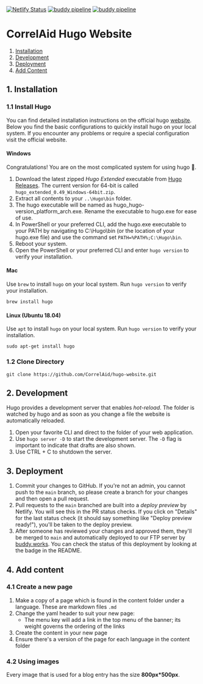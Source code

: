[![Netlify Status](https://api.netlify.com/api/v1/badges/2c8e5dc8-1df6-4b21-bfdb-77af3b1d525a/deploy-status)](https://app.netlify.com/sites/jolly-boyd-ddf9b1/deploys) [![buddy pipeline](https://app.buddy.works/correlaid/hugo-website/pipelines/pipeline/278548/badge.svg?token=6a0bb1686911e5f7ac4a49c400da307388ecd3dfa40e8f56bd2ed996ace28902 "buddy pipeline")](https://app.buddy.works/correlaid/hugo-website/pipelines/pipeline/278548) [![buddy pipeline](https://app.buddy.works/correlaid/hugo-website/pipelines/pipeline/277663/badge.svg?token=6a0bb1686911e5f7ac4a49c400da307388ecd3dfa40e8f56bd2ed996ace28902 "buddy pipeline")](https://app.buddy.works/correlaid/hugo-website/pipelines/pipeline/277663)

# CorrelAid Hugo Website

1. [Installation](#1-installation)
2. [Development](#2-development)
3. [Deployment](#3-deployment)
4. [Add Content](#4-add-content)


## 1. Installation

### 1.1 Install Hugo

You can find detailed installation instructions on the official hugo [website](https://gohugo.io/getting-started/installing/). Below you find the basic configurations to quickly install hugo on your local system. If you encounter any problems or require a special configuration visit the official website.

#### Windows

Congratulations! You are on the most complicated system for using hugo :tada:.

1. Download the latest zipped _Hugo Extended_ executable from [Hugo Releases](https://github.com/gohugoio/hugo/releases). The current version for 64-bit is called `hugo_extended_0.49_Windows-64bit.zip`.
2. Extract all contents to your `..\Hugo\bin` folder.
3. The hugo executable will be named as hugo_hugo-version_platform_arch.exe. Rename the executable to hugo.exe for ease of use.
4. In PowerShell or your preferred CLI, add the hugo.exe executable to your PATH by navigating to C:\Hugo\bin (or the location of your hugo.exe file) and use the command set `PATH=%PATH%;C:\Hugo\bin`.
5. Reboot your system.
6. Open the PowerShell or your preferred CLI and enter `hugo version` to verify your installation.

#### Mac

Use `brew` to install `hugo` on your local system. Run `hugo version` to verify your installation.

```
brew install hugo
```

#### Linux (Ubuntu 18.04)

Use `apt` to install `hugo` on your local system. Run `hugo version` to verify your installation.

```
sudo apt-get install hugo
```

### 1.2 Clone Directory

```
git clone https://github.com/CorrelAid/hugo-website.git
```

## 2. Development

Hugo provides a development server that enables _hot-reload_. The folder is watched by hugo and as soon as you change a file the website is automatically reloaded.

1. Open your favorite CLI and direct to the folder of your web application.
2. Use `hugo server -D` to start the development server. The `-D` flag is important to indicate that drafts are also shown.
3. Use CTRL + C to shutdown the server.



## 3. Deployment

1. Commit your changes to GitHub. If you're not an admin, you cannot push to the `main` branch, so please create a branch for your changes and then open a pull request. 
2. Pull requests to the `main` branched are built into a _deploy preview_ by Netlify. You will see this in the PR status checks. If you click on "Details" for the last status check (it should say something like "Deploy preview ready!"), you'll be taken to the deploy preview.
3. After someone has reviewed your changes and approved them, they'll be merged to `main` and automatically deployed to our FTP server by [buddy.works](buddy.works). You can check the status of this deployment by looking at the badge in the README.

## 4. Add content

### 4.1 Create a new page

1. Make a copy of a page which is found in the content folder under a language. These are markdown files `.md`
2. Change the yaml header to suit your new page:
   * The menu key will add a link in the top menu of the banner; its weight governs the ordering of the links
3. Create the content in your new page 
4. Ensure there's a version of the page for each language in the content folder
   
 

### 4.2 Using images

Every image that is used for a blog entry has the size **800px\*500px**.
